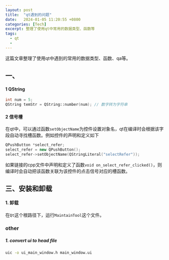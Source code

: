 ```yaml
---
layout: post
title:  "qt遇到的问题"
date:   2024-01-05 11:20:55 +0800
categories: [Tech]
excerpt: 整理了使用qt中常用的数据类型、函数等
tags:
  - qt 
  - 
---
```


这篇文章整理了使用qt中遇到的常用的数据类型、函数、qa等。

## 一、

#### 1 QString
```C++
int num = 5;
QString temStr = QString::number(num); // 数字转为字符串
```

#### 2 信号槽

在qt中，可以通过函数`setObjectName`为控件设置对象名，qt在编译时会根据该字段自动寻找槽函数。例如控件的声明和定义如下
```C++
QPushButton *select_refer;
select_refer = new QPushButton();
select_refer->setObjectName(QStringLiteral("selectRefer"));
```
如果链接的cpp文件中声明和定义了函数`void on_select_refer_clicked()`，则编译时会自动把该函数关联为该控件的点击信号对应的槽函数。


## 三、安装和卸载
#### 1. 卸载
在`Qt`这个根路径下，运行`MaintainTool`这个文件。


### other
##### 1. convert ui to head file
```bash
uic -o ui_main_window.h main_window.ui
```